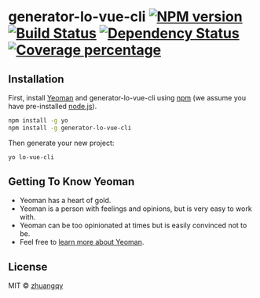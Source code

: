 # generator-lo-vue-cli [![NPM version][npm-image]][npm-url] [![Build Status][travis-image]][travis-url] [![Dependency Status][daviddm-image]][daviddm-url] [![Coverage percentage][coveralls-image]][coveralls-url]
> 

## Installation

First, install [Yeoman](http://yeoman.io) and generator-lo-vue-cli using [npm](https://www.npmjs.com/) (we assume you have pre-installed [node.js](https://nodejs.org/)).

```bash
npm install -g yo
npm install -g generator-lo-vue-cli
```

Then generate your new project:

```bash
yo lo-vue-cli
```

## Getting To Know Yeoman

 * Yeoman has a heart of gold.
 * Yeoman is a person with feelings and opinions, but is very easy to work with.
 * Yeoman can be too opinionated at times but is easily convinced not to be.
 * Feel free to [learn more about Yeoman](http://yeoman.io/).

## License

MIT © [zhuangqy]()


[npm-image]: https://badge.fury.io/js/generator-lo-vue-cli.svg
[npm-url]: https://npmjs.org/package/generator-lo-vue-cli
[travis-image]: https://travis-ci.com/zhuangqy/generator-lo-vue-cli.svg?branch=master
[travis-url]: https://travis-ci.com/zhuangqy/generator-lo-vue-cli
[daviddm-image]: https://david-dm.org/zhuangqy/generator-lo-vue-cli.svg?theme=shields.io
[daviddm-url]: https://david-dm.org/zhuangqy/generator-lo-vue-cli
[coveralls-image]: https://coveralls.io/repos/zhuangqy/generator-lo-vue-cli/badge.svg
[coveralls-url]: https://coveralls.io/r/zhuangqy/generator-lo-vue-cli

